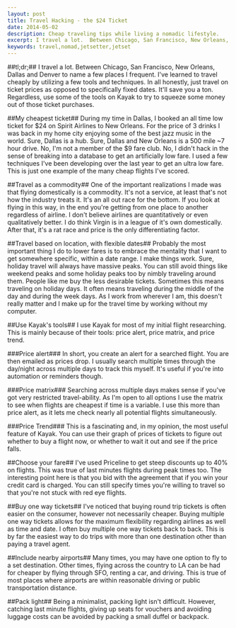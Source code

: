 ```yaml
---
layout: post
title: Travel Hacking - the $24 Ticket
date: 2014-05-02
description: Cheap traveling tips while living a nomadic lifestyle.
excerpt: I travel a lot.  Between Chicago, San Francisco, New Orleans, Dallas and Denver to name a few places I frequent.  I've learned to travel cheaply by utilizing a few tools and techniques.
keywords: travel,nomad,jetsetter,jetset
---
```


##tl;dr;##
I travel a lot.  Between Chicago, San Francisco, New Orleans, Dallas and Denver to name a few places I frequent.  I've learned to travel cheaply by utilizing a few tools and techniques.  In all honestly, just travel on ticket prices as opposed to specifically fixed dates.  It'll save you a ton.  Regardless, use some of the tools on Kayak to try to squeeze some money out of those ticket purchases.

##My cheapest ticket##
During my time in Dallas, I booked an all time low ticket for $24 on Spirit Airlines to New Orleans.  For the price of 3 drinks I was back in my home city enjoying some of the best jazz music in the world.  Sure, Dallas is a hub.  Sure, Dallas and New Orleans is a 500 mile ~7 hour drive.  No, I'm not a member of the $9 fare club.  No, I didn't hack in the sense of breaking into a database to get an artificially low fare.  I used a few techniques I've been developing over the last year to get an ultra low fare.  This is just one example of the many cheap flights I've scored.  

##Travel as a commodity##
One of the important realizations I made was that flying domestically is a commodity.  It's not a service, at least that's not how the industry treats it.  It's an all out race for the bottom.  If you look at flying in this way, in the end you're getting from one place to another regardless of airline.  I don't believe airlines are quantitatively or even qualitatively better.  I do think Virgin is in a league of it's own domestically.  After that, it's a rat race and price is the only differentiating factor.

##Travel based on location, with flexible dates##
Probably the most important thing I do to lower fares is to embrace the mentality that I want to get somewhere specific, within a date range.  I make things work.  Sure, holiday travel will always have massive peaks.  You can still avoid things like weekend peaks and some holiday peaks too by nimbly traveling around them.  People like me buy the less desirable tickets.  Sometimes this means traveling on holiday days.  It often means traveling during the middle of the day and during the week days.  As I work from wherever I am, this doesn't really matter and I make up for the travel time by working without my computer.

##Use Kayak's tools##
I use Kayak for most of my initial flight researching.  This is mainly because of their tools: price alert, price matrix, and price trend.

###Price alert###
In short, you create an alert for a searched flight.  You are then emailed as prices drop.  I usually search multiple times through the day/night across multiple days to track this myself.  It's useful if you're into automation or reminders though.

###Price matrix###
Searching across multiple days makes sense if you've got very restricted travel-ability.  As I'm open to all options I use the matrix to see when flights are cheapest if time is a variable.  I use this more than price alert, as it lets me check nearly all potential flights simultaneously.

###Price Trend###
This is a fascinating and, in my opinion, the most useful feature of Kayak.  You can use their graph of prices of tickets to figure out whether to buy a flight now, or whether to wait it out and see if the price falls.

##Choose your fare##
I've used Priceline to get steep discounts up to 40% on flights.  This was true of last minutes flights during peak times too.  The interesting point here is that you bid with the agreement that if you win your credit card is charged.  You can still specify times you're willing to travel so that you're not stuck with red eye flights.  

##Buy one way tickets##
I've noticed that buying round trip tickets is often easier on the consumer, however not necessarily cheaper.  Buying multiple one way tickets allows for the maximum flexibility regarding airlines as well as time and date.  I often buy multiple one way tickets back to back.  This is by far the easiest way to do trips with more than one destination other than paying a travel agent.

##Include nearby airports##
Many times, you may have one option to fly to a set destination.  Other times, flying across the country to LA can be had for cheaper by flying through SFO, renting a car, and driving.  This is true of most places where airports are within reasonable driving or public transportation distance.

##Pack light##
Being a minimalist, packing light isn't difficult.  However, catching last minute flights, giving up seats for vouchers and avoiding luggage costs can be avoided by packing a small duffel or backpack.


